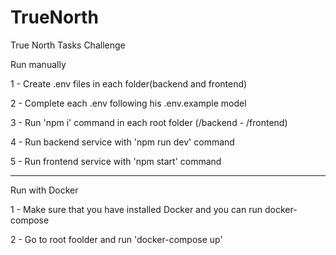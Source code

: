 # TrueNorth
True North Tasks Challenge

Run manually

1 - Create .env files in each folder(backend and frontend)

2 - Complete each .env following his .env.example model

3 - Run 'npm i' command in each root folder (/backend - /frontend)

4 - Run backend service with 'npm run dev' command

5 - Run frontend service with 'npm start' command

----------------------------------------------------------

Run with Docker

1 - Make sure that you have installed Docker and you can run docker-compose

2 - Go to root foolder and run 'docker-compose up'